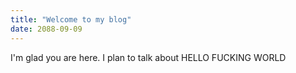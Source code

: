 ```yaml
---
title: "Welcome to my blog"
date: 2088-09-09
---
```


I'm glad you are here. I plan to talk about  HELLO FUCKING WORLD
